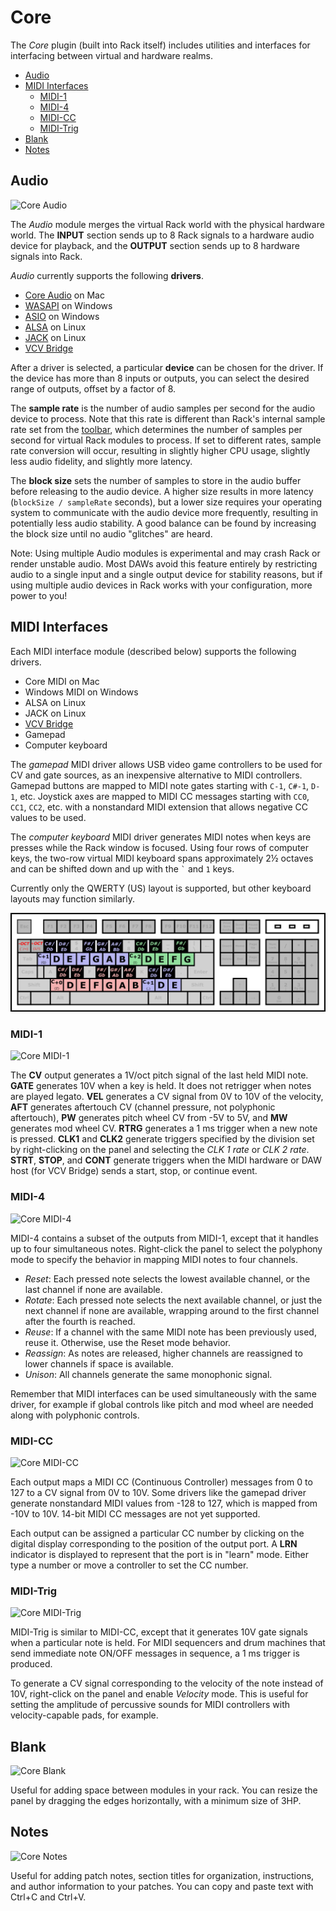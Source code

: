 # Core

The *Core* plugin (built into Rack itself) includes utilities and interfaces for interfacing between virtual and hardware realms.

- [Audio](#audio)
- [MIDI Interfaces](#midi-interfaces)
	- [MIDI-1](#midi-1)
	- [MIDI-4](#midi-4)
	- [MIDI-CC](#midi-cc)
	- [MIDI-Trig](#midi-trig)
- [Blank](#blank)
- [Notes](#notes)


## Audio
![Core Audio](images/Core/Audio.m.png)

The *Audio* module merges the virtual Rack world with the physical hardware world.
The **INPUT** section sends up to 8 Rack signals to a hardware audio device for playback, and the **OUTPUT** section sends up to 8 hardware signals into Rack.

*Audio* currently supports the following **drivers**.
- [Core Audio](https://developer.apple.com/library/content/documentation/MusicAudio/Conceptual/CoreAudioOverview/WhatisCoreAudio/WhatisCoreAudio.html) on Mac
- [WASAPI](https://msdn.microsoft.com/en-us/library/windows/desktop/dd371455%28v=vs.85%29.aspx) on Windows
- [ASIO](https://en.wikipedia.org/wiki/Audio_Stream_Input/Output) on Windows
- [ALSA](http://alsa-project.org/main/index.php/Main_Page) on Linux
- [JACK](http://www.jackaudio.org/) on Linux
- [VCV Bridge](Bridge.html)

After a driver is selected, a particular **device** can be chosen for the driver.
If the device has more than 8 inputs or outputs, you can select the desired range of outputs, offset by a factor of 8.

The **sample rate** is the number of audio samples per second for the audio device to process.
Note that this rate is different than Rack's internal sample rate set from the [toolbar](Toolbar.html), which determines the number of samples per second for virtual Rack modules to process.
If set to different rates, sample rate conversion will occur, resulting in slightly higher CPU usage, slightly less audio fidelity, and slightly more latency.

The **block size** sets the number of samples to store in the audio buffer before releasing to the audio device.
A higher size results in more latency (`blockSize / sampleRate` seconds), but a lower size requires your operating system to communicate with the audio device more frequently, resulting in potentially less audio stability.
A good balance can be found by increasing the block size until no audio "glitches" are heard.

Note: Using multiple Audio modules is experimental and may crash Rack or render unstable audio.
Most DAWs avoid this feature entirely by restricting audio to a single input and a single output device for stability reasons, but if using multiple audio devices in Rack works with your configuration, more power to you!


## MIDI Interfaces

Each MIDI interface module (described below) supports the following drivers.
- Core MIDI on Mac
- Windows MIDI on Windows
- ALSA on Linux
- JACK on Linux
- [VCV Bridge](Bridge.html)
- Gamepad
- Computer keyboard

The *gamepad* MIDI driver allows USB video game controllers to be used for CV and gate sources, as an inexpensive alternative to MIDI controllers.
Gamepad buttons are mapped to MIDI note gates starting with `C-1`, `C#-1`, `D-1`, etc.
Joystick axes are mapped to MIDI CC messages starting with `CC0`, `CC1`, `CC2`, etc. with a nonstandard MIDI extension that allows negative CC values to be used.

The *computer keyboard* MIDI driver generates MIDI notes when keys are presses while the Rack window is focused. 
Using four rows of computer keys, the two-row virtual MIDI keyboard spans approximately 2½ octaves and can be shifted down and up with the `` ` `` and `1` keys.

Currently only the QWERTY (US) layout is supported, but other keyboard layouts may function similarly.

![QWERTY Keyboard with VCV MIDI Keyboard overlaid](./images/core/qwerty.png)

### MIDI-1
![Core MIDI-1](images/Core/MIDI-1.m.png)

The **CV** output generates a 1V/oct pitch signal of the last held MIDI note.
**GATE** generates 10V when a key is held. It does not retrigger when notes are played legato.
**VEL** generates a CV signal from 0V to 10V of the velocity, **AFT** generates aftertouch CV (channel pressure, not polyphonic aftertouch), **PW** generates pitch wheel CV from -5V to 5V, and **MW** generates mod wheel CV.
**RTRG** generates a 1 ms trigger when a new note is pressed.
**CLK1** and **CLK2** generate triggers specified by the division set by right-clicking on the panel and selecting the *CLK 1 rate* or *CLK 2 rate*.
**STRT**, **STOP**, and **CONT** generate triggers when the MIDI hardware or DAW host (for VCV Bridge) sends a start, stop, or continue event.


### MIDI-4
![Core MIDI-4](images/Core/MIDI-4.m.png)

MIDI-4 contains a subset of the outputs from MIDI-1, except that it handles up to four simultaneous notes.
Right-click the panel to select the polyphony mode to specify the behavior in mapping MIDI notes to four channels.
- *Reset*: Each pressed note selects the lowest available channel, or the last channel if none are available.
- *Rotate*: Each pressed note selects the next available channel, or just the next channel if none are available, wrapping around to the first channel after the fourth is reached.
- *Reuse*: If a channel with the same MIDI note has been previously used, reuse it. Otherwise, use the Reset mode behavior.
- *Reassign*: As notes are released, higher channels are reassigned to lower channels if space is available.
- *Unison*: All channels generate the same monophonic signal.

Remember that MIDI interfaces can be used simultaneously with the same driver, for example if global controls like pitch and mod wheel are needed along with polyphonic controls.


### MIDI-CC
![Core MIDI-CC](images/Core/MIDI-CC.m.png)

Each output maps a MIDI CC (Continuous Controller) messages from 0 to 127 to a CV signal from 0V to 10V.
Some drivers like the gamepad driver generate nonstandard MIDI values from -128 to 127, which is mapped from -10V to 10V.
14-bit MIDI CC messages are not yet supported.

Each output can be assigned a particular CC number by clicking on the digital display corresponding to the position of the output port.
A **LRN** indicator is displayed to represent that the port is in "learn" mode.
Either type a number or move a controller to set the CC number.


### MIDI-Trig
![Core MIDI-Trig](images/Core/MIDI-Trig.m.png)

MIDI-Trig is similar to MIDI-CC, except that it generates 10V gate signals when a particular note is held.
For MIDI sequencers and drum machines that send immediate note ON/OFF messages in sequence, a 1 ms trigger is produced.

To generate a CV signal corresponding to the velocity of the note instead of 10V, right-click on the panel and enable *Velocity* mode.
This is useful for setting the amplitude of percussive sounds for MIDI controllers with velocity-capable pads, for example.


## Blank
![Core Blank](images/Core/Blank.m.png)

Useful for adding space between modules in your rack.
You can resize the panel by dragging the edges horizontally, with a minimum size of 3HP.


## Notes
![Core Notes](images/Core/Notes.m.png)

Useful for adding patch notes, section titles for organization, instructions, and author information to your patches.
You can copy and paste text with Ctrl+C and Ctrl+V.
